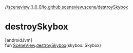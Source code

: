 //[sceneview_1_0_0](../../index.md)/[io.github.sceneview.scene](index.md)/[destroySkybox](destroy-skybox.md)

# destroySkybox

[androidJvm]\
fun [SceneView](../io.github.sceneview/-scene-view/index.md).[destroySkybox](destroy-skybox.md)(skybox: Skybox)
